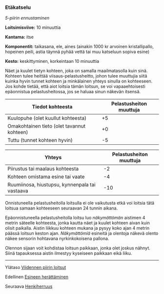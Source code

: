 ### Etäkatselu

*5-piirin ennustaminen*

**Loitsimisviive:** 10 minuuttia

**Kantama:** itse

**Komponentit:** taikasana, ele, aines (ainakin 1000 kr arvoinen kristallipallo, hopeinen peili, astia täynnä pyhää vettä tai muu katseluun sopiva esine) 

**Kesto:** keskittyminen, korkeintaan 10 minuuttia

Näet ja kuulet tietyn kohteen, joka on samalla maailmatasolla kuin sinä. Kohteen tulee heittää viisaus-pelastusheitto, johon tulee muuttujia siitä kuinka hyvin tunnet kohteen ja minkälainen yhteys sinulla on kohteeseen. Jos kohde tietää, että aiot loitsia tämän loitsun, se voi vapaaehtoisesti epäonnistua pelastusheitossa, jos se haluaa sinun näkevän itsensä. 

| Tiedot kohteesta                               | Pelastusheiton muuttuja |
|------------------------------------------------|-------------------------|
| Kuulopuhe (olet kuullut kohteesta)             |           +5            |
| Omakohtainen tieto (olet tavannut kohteen)     |           +0            |
| Tuttu (tunnet kohteen hyvin)                   |           -5            |

| Yhteys                                         | Pelastusheiton muuttuja |
|------------------------------------------------|-------------------------|
| Piirustus tai maalaus kohteesta                |           -2            |
| Kohteen omistama esine tai vaate               |           -4            |
| Ruumiinosa, hiustupsu, kynnenpala tai vastaava |           -10           |


Onnistuneella pelastusheitolla loitsulla ei ole vaikutusta etkä voi loitsia tätä loitsua samaan kohteeseen seuraavan 24 tunnin aikana.

Epäonnistuneella pelastusheitolla loitsu luo *näkymättömän* aistimen 4 metrin säteelle kohteesta, jonka kautta näet ja kuulet kohteen aivan kuin olisit paikalla. Aistin liikkuu kohteen mukana ja pysyy koko ajan 4 metrin päässä loitsun keston ajan. *Näkymättömiä* esineitä ja olentoja näkevä olento näkee sensorin hohtavana nyrkinkokoisena pallona.

Olennon sijaan voit kohdistaa loitsun paikkaan, jonka olet joskus nähnyt. Siinä tapauksessa aistin ilmestyy kyseiseen paikkaan eikä liiku.

---

Ylätaso [Viidennen piirin loitsut](5_piirin_loitsut.md)

Edellinen [Esineen herättäminen](Esineen_herättäminen.md)

Seuraava [Henkiherruus](Henkiherruus.md)

